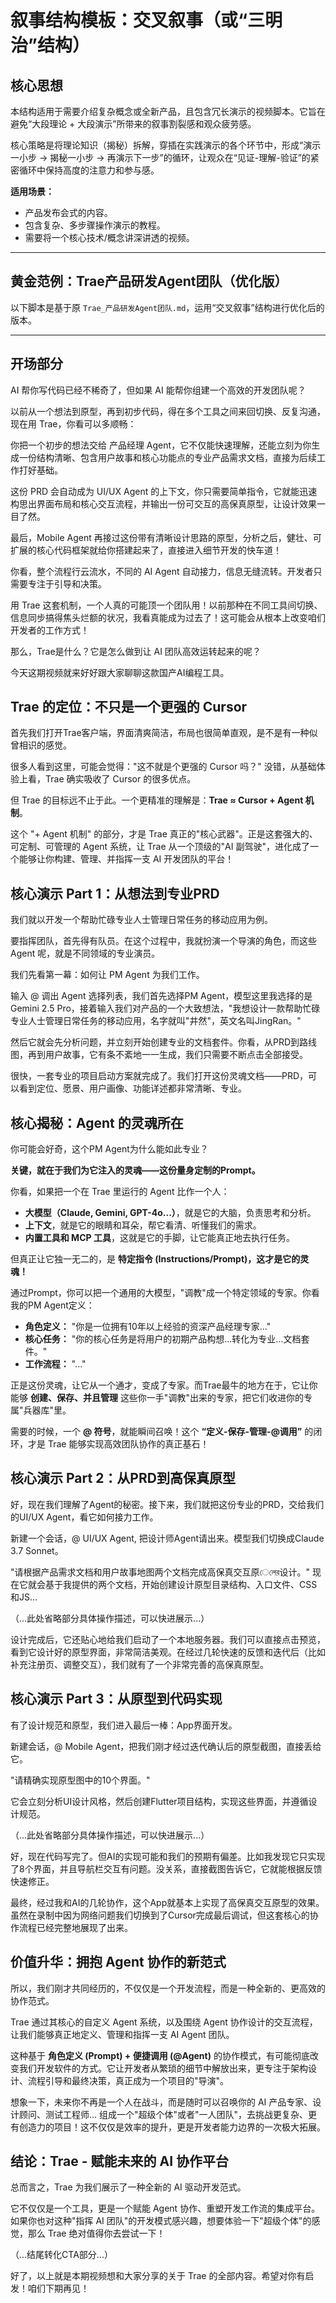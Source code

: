 # 叙事结构模板：交叉叙事（或“三明治”结构）

## 核心思想

本结构适用于需要介绍复杂概念或全新产品，且包含冗长演示的视频脚本。它旨在避免“大段理论 + 大段演示”所带来的叙事割裂感和观众疲劳感。

核心策略是将理论知识（揭秘）拆解，穿插在实践演示的各个环节中，形成“演示一小步 -> 揭秘一小步 -> 再演示下一步”的循环，让观众在“见证-理解-验证”的紧密循环中保持高度的注意力和参与感。

**适用场景：**
*   产品发布会式的内容。
*   包含复杂、多步骤操作演示的教程。
*   需要将一个核心技术/概念讲深讲透的视频。

---

## 黄金范例：Trae产品研发Agent团队（优化版）

以下脚本是基于原 `Trae_产品研发Agent团队.md`，运用“交叉叙事”结构进行优化后的版本。

---

## 开场部分

AI 帮你写代码已经不稀奇了，但如果 AI 能帮你组建一个高效的开发团队呢？

以前从一个想法到原型，再到初步代码，得在多个工具之间来回切换、反复沟通，现在用 Trae，你看可以多顺畅：

你把一个初步的想法交给 产品经理 Agent，它不仅能快速理解，还能立刻为你生成一份结构清晰、包含用户故事和核心功能点的专业产品需求文档，直接为后续工作打好基础。

这份 PRD 会自动成为 UI/UX Agent 的上下文，你只需要简单指令，它就能迅速构思出界面布局和核心交互流程，并输出一份可交互的高保真原型，让设计效果一目了然。

最后，Mobile Agent 再接过这份带有清晰设计思路的原型，分析之后，健壮、可扩展的核心代码框架就给你搭建起来了，直接进入细节开发的快车道！

你看，整个流程行云流水，不同的 AI Agent 自动接力，信息无缝流转。开发者只需要专注于引导和决策。

用 Trae 这套机制，一个人真的可能顶一个团队用！以前那种在不同工具间切换、信息同步搞得焦头烂额的状况，我看真能成为过去了！这可能会从根本上改变咱们开发者的工作方式！

那么，Trae是什么？它是怎么做到让 AI 团队高效运转起来的呢？

今天这期视频就来好好跟大家聊聊这款国产AI编程工具。

## Trae 的定位：不只是一个更强的 Cursor

首先我们打开Trae客户端，界面清爽简洁，布局也很简单直观，是不是有一种似曾相识的感觉。

很多人看到这里，可能会觉得："这不就是个更强的 Cursor 吗？" 没错，从基础体验上看，Trae 确实吸收了 Cursor 的很多优点。

但 Trae 的目标远不止于此。一个更精准的理解是：**Trae ≈ Cursor + Agent 机制**。

这个 "+ Agent 机制" 的部分，才是 Trae 真正的"核心武器"。正是这套强大的、可定制、可管理的 Agent 系统，让 Trae 从一个顶级的"AI 副驾驶"，进化成了一个能够让你构建、管理、并指挥一支 AI 开发团队的平台！

## 核心演示 Part 1：从想法到专业PRD

我们就以开发一个帮助忙碌专业人士管理日常任务的移动应用为例。

要指挥团队，首先得有队员。在这个过程中，我就扮演一个导演的角色，而这些 Agent 呢，就是不同领域的专业演员。

我们先看第一幕：如何让 PM Agent 为我们工作。

输入 @ 调出 Agent 选择列表，我们首先选择PM Agent，模型这里我选择的是Gemini 2.5 Pro，接着输入我们对产品的一个大致想法，"我想设计一款帮助忙碌专业人士管理日常任务的移动应用，名字就叫"井然"，英文名叫JingRan。"

然后它就会先分析问题，并立刻开始创建专业的文档套件。你看，从PRD到路线图，再到用户故事，它有条不紊地一一生成，我们只需要不断点击全部接受。

很快，一套专业的项目启动方案就完成了。我们打开这份灵魂文档——PRD，可以看到定位、愿景、用户画像、功能详述都非常清晰、专业。

## 核心揭秘：Agent 的灵魂所在

你可能会好奇，这个PM Agent为什么能如此专业？

**关键，就在于我们为它注入的灵魂——这份量身定制的Prompt。**

你看，如果把一个在 Trae 里运行的 Agent 比作一个人：
*   **大模型（Claude, Gemini, GPT-4o...）**，就是它的大脑，负责思考和分析。
*   **上下文**，就是它的眼睛和耳朵，帮它看清、听懂我们的需求。
*   **内置工具和 MCP 工具**，这就是它的手脚，让它能真正地去执行任务。

但真正让它独一无二的，是 **特定指令 (Instructions/Prompt)，这才是它的灵魂！**

通过Prompt，你可以把一个通用的大模型，"调教"成一个特定领域的专家。你看我的PM Agent定义：
*   **角色定义：** "你是一位拥有10年以上经验的资深产品经理专家..."
*   **核心任务：** "你的核心任务是将用户的初期产品构想...转化为专业...文档套件。"
*   **工作流程：** "..."

正是这份灵魂，让它从一个通才，变成了专家。而Trae最牛的地方在于，它让你能够 **创建、保存、并且管理** 这些你一手"调教"出来的专家，把它们收进你的专属"兵器库"里。

需要的时候，一个 **@ 符号**，就能瞬间召唤！这个 **“定义-保存-管理-@调用”** 的闭环，才是 Trae 能够实现高效团队协作的真正基石！

## 核心演示 Part 2：从PRD到高保真原型

好，现在我们理解了Agent的秘密。接下来，我们就把这份专业的PRD，交给我们的UI/UX Agent，看它如何接力工作。

新建一个会话，@ UI/UX Agent, 把设计师Agent请出来。模型我们切换成Claude 3.7 Sonnet。

"请根据产品需求文档和用户故事地图两个文档完成高保真交互原েলের设计。"
现在它就会基于我提供的两个文档，开始创建设计原型目录结构、入口文件、CSS和JS...

（...此处省略部分具体操作描述，可以快进展示...）

设计完成后，它还贴心地给我们启动了一个本地服务器。我们可以直接点击预览，看到它设计好的原型界面，非常简洁美观。在经过几轮快速的反馈和迭代后（比如补充注册页、调整交互），我们就有了一个非常完善的高保真原型。

## 核心演示 Part 3：从原型到代码实现

有了设计规范和原型，我们进入最后一棒：App界面开发。

新建会话，@ Mobile Agent，把我们刚才经过迭代确认后的原型截图，直接丢给它。

"请精确实现原型图中的10个界面。"

它会立刻分析UI设计风格，然后创建Flutter项目结构，实现这些界面，并遵循设计规范。

（...此处省略部分具体操作描述，可以快进展示...）

好，现在代码写完了。但AI的实现可能和我们的预期有偏差。比如我发现它只实现了8个界面，并且导航栏交互有问题。没关系，直接截图告诉它，它就能根据反馈快速修正。

最终，经过我和AI的几轮协作，这个App就基本上实现了高保真交互原型的效果。虽然在录制中因为网络问题我们切换到了Cursor完成最后调试，但这套核心的协作流程已经完整地展现了出来。

## 价值升华：拥抱 Agent 协作的新范式

所以，我们刚才共同经历的，不仅仅是一个开发流程，而是一种全新的、更高效的协作范式。

Trae 通过其核心的自定义 Agent 系统，以及围绕 Agent 协作设计的交互流程，让我们能够真正地定义、管理和指挥一支 AI Agent 团队。

这种基于 **角色定义 (Prompt) + 便捷调用 (@Agent)** 的协作模式，有可能彻底改变我们开发软件的方式。它让开发者从繁琐的细节中解放出来，更专注于架构设计、流程引导和最终决策，真正成为一个项目的"导演"。

想象一下，未来你不再是一个人在战斗，而是随时可以召唤你的 AI 产品专家、设计顾问、测试工程师... 组成一个"超级个体"或者"一人团队"，去挑战更复杂、更有创造力的项目！这不仅仅是效率的提升，更是开发者能力边界的一次极大拓展。

## 结论：Trae - 赋能未来的 AI 协作平台

总而言之，Trae 为我们展示了一种全新的 AI 驱动开发范式。

它不仅仅是一个工具，更是一个赋能 Agent 协作、重塑开发工作流的集成平台。如果你也对这种"指挥 AI 团队"的开发模式感兴趣，想要体验一下"超级个体"的感觉，那么 Trae 绝对值得你去尝试一下！

（...结尾转化CTA部分...）

好了，以上就是本期视频想和大家分享的关于 Trae 的全部内容。希望对你有启发！咱们下期再见！ 